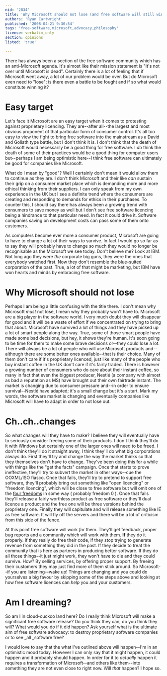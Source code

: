 ```yaml
---
nid: '2834'
title: 'Why Microsoft should not lose (and free software will still win)'
authors: 'Ryan Cartwright'
published: '2008-04-21 9:30:54'
tags: 'free-software,microsoft,advocacy,philosophy'
license: verbatim_only
section: opinions
listed: 'true'

---
```

There has always been a section of the free software community which has an anti-Microsoft agenda. It's almost like their mission statement is "It's not over until Microsoft is dead". Certainly there is a lot of feeling that if Microsoft went away, a lot of our problem would be over.  But do Microsoft even need to "lose"; is there even a battle to be fought and if so what would constitute winning it?

<!--break-->

# Easy target

Let's face it Microsoft are an easy target when it comes to protesting against proprietary licencing. They are--after all--the largest and most obvious proponent of that particular form of consumer control. It's all too easy to view the fight to bring free software into the mainstream as a David and Goliath type battle, but I don't think it is. I don't think that the death of Microsoft would necessarily be a good thing for free software. I _do_ think the death of some of their practices would be a good thing for computer users but--perhaps I am being optimistic here--I think free software can ultimately be good for companies like Microsoft.

What do I mean by "good"? Well I certainly don't mean it would allow them to continue as they are. I don't think Microsoft and their like _can_ sustain their grip on a consumer market place which is demanding more and more ethical thinking from their suppliers. I can only speak from my own experience in the UK but I see a definite trend where the consumers are creating and responding to demands for ethics in their purchases. To counter this, I should say there has always been a growing trend with consumers to save money as well but I don't see free software licencing being a hindrance to that particular need. In fact it could drive it. Software companies saving on development costs can pass some of them onto customers.

As computers become ever more a consumer product, Microsoft are going to have to change a lot of their ways to survive. In fact I would go so far as to say they will probably have to change so much they would no longer be recognisable as the Microsoft we see today. Don't believe me? Look at IBM. Not long ago they were _the_ corporate big guns, they were the ones that everybody watched first. Now they don't resemble the blue-suited corporation of the past. True, a lot of that might be marketing, but IBM have won hearts and minds by embracing free software.

# Why Microsoft should not lose

Perhaps I am being a little confusing with the title there. I don't mean why Microsoft _must_ not lose, I mean why they probably won't have to. Microsoft are a big player in the software world. I very much doubt they will disappear for good and it will be a waste of effort if we concentrated on trying to bring that about. Microsoft have survived a lot of things and they have picked up a lot of smart people along the way. True, some of those smart people have made some bad decisions, but hey, it shows they're human. It's soon going to be time for them to make some brave decisions or--they could lose a lot. There will always be a lot of people who will use Microsoft products and--although there are some better ones available--that is their choice. Many of them don't care if it's proprietary licenced, just like many of the people who buy instant coffee in the UK don't care if it's fairly traded. There is however a growing number of consumers who do care about their instant coffee, so many in fact that even the biggest producer, Nestlé (a company with almost as bad a reputation as MS) have brought out their own fairtrade instant. The market is changing due to consumer pressure and--in order to ensure survival--Nestlé have adapted; it's a small change but it's a start. Mark my words, the software market is changing and eventually companies like Microsoft will have to adapt in order to not lose out.

# Ch..ch..changes

So what changes will they have to make? I believe they will eventually have to seriously consider freeing some of their products. I don't think they'll do it with Windows but certainly one of the larger ones will need to be freed. I don't think they'll do it straight away, I think they'll do what big corporations always do. First they'll try and change the way the market thinks so that they  themselves don't have to change. They've been doing this for a while with things like the "get the facts" campaign. Once that starts to prove ineffective, they'll try to subvert the market in other ways--cue the OOXML/ISO fiasco. Once that fails, they'll try to pretend to support free software, they'll probably bring out something like "open licencing" or "freedom licencing", which will be close to free software but will omit one of the [four freedoms][1] in some way ( probably freedom 0 ). Once that fails they'll release a fairly worthless product as free software or they'll dual licence a product and the free one will be three versions behind the proprietary one. Finally they will capitulate and will release something like IE as free software. It will fly off the servers and there will be a lot of criticism from this side of the fence.

At this point free software will work _for_ them. They'll get feedback, proper bug reports and a community which will work with them. **If** they do it properly. If they really do free their code, if they stop trying to generate revenue from something they did in the past. If they decide to treat the community that is here as partners in producing better software. If they do all those things--it just might work, they won't have to die and they could survive. How? By selling services, by offering proper support. By freeing their customers they may just find more of them stick around. So Microsoft--if you are listening--wake up! Things are changing and you could do yourselves a big favour by skipping some of the steps above and looking at how free software licences can _help_ you and your customers.

# Am I dreaming?

So am I in cloud-cuckoo land here? Do I really think Microsoft will make a significant free software release? Do you think they can, do you think they will? What would you do if it did happen? Ask yourself what is the ultimate aim of free software advocacy: to destroy proprietary software companies or to see _all _software free?

I would love to say that the what I've outlined above will happen--I'm in an optimistic mood today. However I can only say that it might happen, it could happen and it probably should happen. In order for it to _actually_ happen it requires a transformation of Microsoft--and others like them--into something they are not even close to right now. Will _that_ happen? I hope so.

[1]: http://www.gnu.org/philosophy/free-sw.html